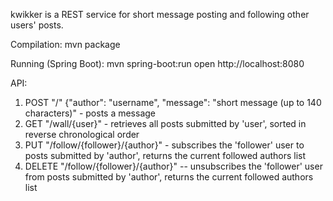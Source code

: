 kwikker is a REST service for short message posting and following other users' posts.

Compilation:
mvn package

Running (Spring Boot):
mvn spring-boot:run
open http://localhost:8080

API:
1. POST "/" {"author": "username", "message": "short message (up to 140 characters)" - posts a message
2. GET "/wall/{user}" - retrieves all posts submitted by 'user', sorted in reverse chronological order
3. PUT "/follow/{follower}/{author}" - subscribes the 'follower' user to posts submitted by 'author', returns the current followed authors list
4. DELETE "/follow/{follower}/{author}" -- unsubscribes the 'follower' user from posts submitted by 'author', returns the current followed authors list